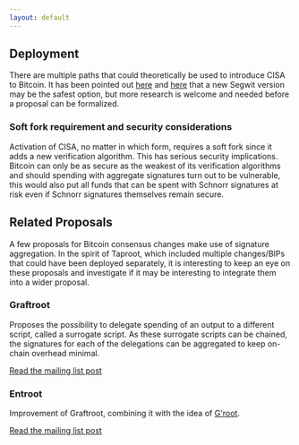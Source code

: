 ```yaml
---
layout: default
---
```


## Deployment

There are multiple paths that could theoretically be used to introduce CISA to
Bitcoin. It has been pointed out [here](https://lists.linuxfoundation.org/pipermail/bitcoin-dev/2018-March/015838.html)
and [here](https://github.com/BlockstreamResearch/cross-input-aggregation/tree/master?tab=readme-ov-file#integration-into-the-bitcoin-protocol)
that a new Segwit version may be the safest option, but more research is welcome
and needed before a proposal can be formalized.

### Soft fork requirement and security considerations

Activation of CISA, no matter in which form, requires a soft fork since it adds
a new verification algorithm. This has serious security implications. Bitcoin
can only be as secure as the weakest of its verification algorithms and should
spending with aggregate signatures turn out to be vulnerable, this would also
put all funds that can be spent with Schnorr signatures at risk even if Schnorr
signatures themselves remain secure.

## Related Proposals

A few proposals for Bitcoin consensus changes make use of signature aggregation.
In the spirit of Taproot, which included multiple changes/BIPs that could have
been deployed separately, it is interesting to keep an eye on these proposals
and investigate if it may be interesting to integrate them into a wider proposal.

### Graftroot

Proposes the possibility to delegate spending of an output to a different
script, called a surrogate script. As these surrogate scripts can be chained,
the signatures for each of the delegations can be aggregated to keep on-chain
overhead minimal.

[Read the mailing list post](https://lists.linuxfoundation.org/pipermail/bitcoin-dev/2018-February/015700.html)

### Entroot

Improvement of Graftroot, combining it with the idea of [G'root](https://lists.linuxfoundation.org/pipermail/bitcoin-dev/2018-July/016249.html).

[Read the mailing list post](https://gist.github.com/sipa/ca1502f8465d0d5032d9dd2465f32603)

